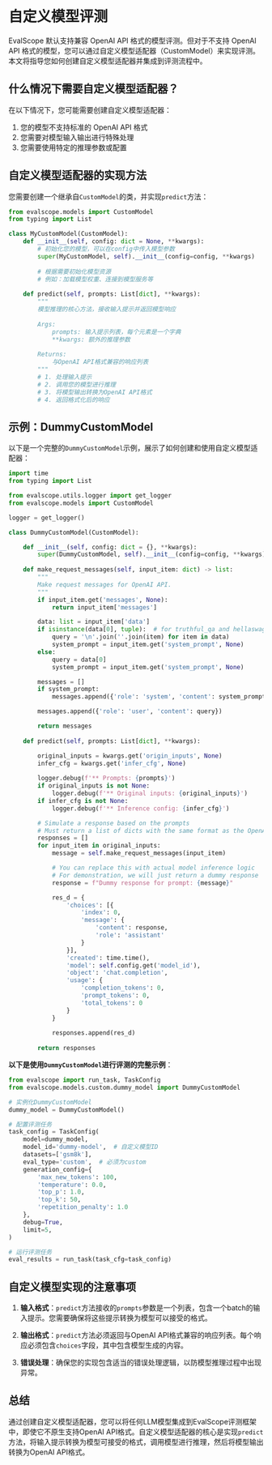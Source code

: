 # 自定义模型评测


EvalScope 默认支持兼容 OpenAI API 格式的模型评测。但对于不支持 OpenAI API 格式的模型，您可以通过自定义模型适配器（CustomModel）来实现评测。本文将指导您如何创建自定义模型适配器并集成到评测流程中。

## 什么情况下需要自定义模型适配器？

在以下情况下，您可能需要创建自定义模型适配器：

1. 您的模型不支持标准的 OpenAI API 格式
2. 您需要对模型输入输出进行特殊处理
3. 您需要使用特定的推理参数或配置

## 自定义模型适配器的实现方法

您需要创建一个继承自`CustomModel`的类，并实现`predict`方法：

```python
from evalscope.models import CustomModel
from typing import List

class MyCustomModel(CustomModel):
    def __init__(self, config: dict = None, **kwargs):
        # 初始化您的模型，可以在config中传入模型参数
        super(MyCustomModel, self).__init__(config=config, **kwargs)
        
        # 根据需要初始化模型资源
        # 例如：加载模型权重、连接到模型服务等
        
    def predict(self, prompts: List[dict], **kwargs):
        """
        模型推理的核心方法，接收输入提示并返回模型响应
        
        Args:
            prompts: 输入提示列表，每个元素是一个字典
            **kwargs: 额外的推理参数
            
        Returns:
            与OpenAI API格式兼容的响应列表
        """
        # 1. 处理输入提示
        # 2. 调用您的模型进行推理
        # 3. 将模型输出转换为OpenAI API格式
        # 4. 返回格式化后的响应
```


## 示例：DummyCustomModel

以下是一个完整的`DummyCustomModel`示例，展示了如何创建和使用自定义模型适配器：

```python
import time
from typing import List

from evalscope.utils.logger import get_logger
from evalscope.models import CustomModel

logger = get_logger()

class DummyCustomModel(CustomModel):

    def __init__(self, config: dict = {}, **kwargs):
        super(DummyCustomModel, self).__init__(config=config, **kwargs)
        
    def make_request_messages(self, input_item: dict) -> list:
        """
        Make request messages for OpenAI API.
        """
        if input_item.get('messages', None):
            return input_item['messages']

        data: list = input_item['data']
        if isinstance(data[0], tuple):  # for truthful_qa and hellaswag
            query = '\n'.join(''.join(item) for item in data)
            system_prompt = input_item.get('system_prompt', None)
        else:
            query = data[0]
            system_prompt = input_item.get('system_prompt', None)

        messages = []
        if system_prompt:
            messages.append({'role': 'system', 'content': system_prompt})

        messages.append({'role': 'user', 'content': query})

        return messages
    
    def predict(self, prompts: List[dict], **kwargs):

        original_inputs = kwargs.get('origin_inputs', None)
        infer_cfg = kwargs.get('infer_cfg', None)
        
        logger.debug(f'** Prompts: {prompts}')
        if original_inputs is not None:
            logger.debug(f'** Original inputs: {original_inputs}')
        if infer_cfg is not None:
            logger.debug(f'** Inference config: {infer_cfg}')

        # Simulate a response based on the prompts
        # Must return a list of dicts with the same format as the OpenAI API.
        responses = []
        for input_item in original_inputs:
            message = self.make_request_messages(input_item)

            # You can replace this with actual model inference logic
            # For demonstration, we will just return a dummy response
            response = f"Dummy response for prompt: {message}"

            res_d = {
                'choices': [{
                    'index': 0,
                    'message': {
                        'content': response,
                        'role': 'assistant'
                    }
                }],
                'created': time.time(),
                'model': self.config.get('model_id'),
                'object': 'chat.completion',
                'usage': {
                    'completion_tokens': 0,
                    'prompt_tokens': 0,
                    'total_tokens': 0
                }
            }
            
            responses.append(res_d)
            
        return responses
```

**以下是使用`DummyCustomModel`进行评测的完整示例**：

```python
from evalscope import run_task, TaskConfig
from evalscope.models.custom.dummy_model import DummyCustomModel

# 实例化DummyCustomModel
dummy_model = DummyCustomModel()

# 配置评测任务
task_config = TaskConfig(
    model=dummy_model,
    model_id='dummy-model',  # 自定义模型ID
    datasets=['gsm8k'],
    eval_type='custom',  # 必须为custom
    generation_config={
        'max_new_tokens': 100,
        'temperature': 0.0,
        'top_p': 1.0,
        'top_k': 50,
        'repetition_penalty': 1.0
    },
    debug=True,
    limit=5,
)

# 运行评测任务
eval_results = run_task(task_cfg=task_config)
```

## 自定义模型实现的注意事项

1. **输入格式**：`predict`方法接收的`prompts`参数是一个列表，包含一个batch的输入提示。您需要确保将这些提示转换为模型可以接受的格式。

2. **输出格式**：`predict`方法必须返回与OpenAI API格式兼容的响应列表。每个响应必须包含`choices`字段，其中包含模型生成的内容。

3. **错误处理**：确保您的实现包含适当的错误处理逻辑，以防模型推理过程中出现异常。


## 总结

通过创建自定义模型适配器，您可以将任何LLM模型集成到EvalScope评测框架中，即使它不原生支持OpenAI API格式。自定义模型适配器的核心是实现`predict`方法，将输入提示转换为模型可接受的格式，调用模型进行推理，然后将模型输出转换为OpenAI API格式。
